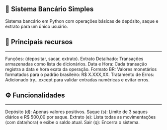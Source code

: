 ## 💸 Sistema Bancário Simples

Sistema bancário em Python com operações básicas de depósito, saque e extrato para um único usuário.

## 🚀 Principais recursos 
------------------------------------------------------------------------------
Funções: (depositar, sacar, extrato).
Extrato Detalhado: Transações armazenadas como lista de dicionários.
Data e Hora:	Cada transação registra a data e hora exata da operação.
Formato BR:	Valores monetários formatados para o padrão brasileiro: R$ X.XXX,XX.
Tratamento de Erros: Adicionado try...except para validar entradas numéricas e evitar erros.

## ⚙️ Funcionalidades
-----------------------------------------------------------------------------
Depósito (d): Apenas valores positivos.
Saque (s): Limite de 3 saques diários e R$ 500,00 por saque.
Extrato (e): Lista todas as movimentações (com data/hora) e exibe o saldo atual.
Sair (q): Encerra o sistema.
